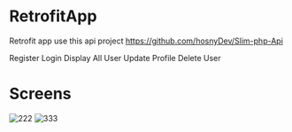 # RetrofitApp

Retrofit app use this api project
https://github.com/hosnyDev/Slim-php-Api

Register
Login
Display All User
Update Profile
Delete User

# Screens 

![222](https://user-images.githubusercontent.com/29871113/94941150-ccc56b00-04d4-11eb-9c95-5d21efb833d9.png)
![333](https://user-images.githubusercontent.com/29871113/94941156-cdf69800-04d4-11eb-8df1-7e194771a803.png)
